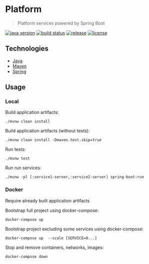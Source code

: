 # Platform

> Platform services powered by Spring Boot

[![java version][java-image]][java-url]
[![build status][travis-image]][travis-url]
[![release][release-image]][release-url]
[![license][license-image]][license-url]

[java-image]: https://img.shields.io/badge/java-%3E%3D11-brightgreen.svg?style=flat-square
[java-url]: http://www.oracle.com/technetwork/java/javase/downloads/index.html
[release-image]: https://img.shields.io/github/release/meeteor-13/platform.svg?style=flat-square
[release-url]: https://github.com/meeteor-13/platform/releases
[travis-image]: https://img.shields.io/travis/meeteor-13/platform/master.svg?style=flat-square
[travis-url]: https://travis-ci.org/meeteor-13/platform
[license-image]: https://img.shields.io/github/license/mashape/apistatus.svg?style=flat-square
[license-url]: https://github.com/meeteor-13/platform/blob/master/LICENSE

## Technologies

* [Java](https://openjdk.java.net/)
* [Maven](https://maven.apache.org/)
* [Spring](https://spring.io/)

## Usage

### Local

Build application artifacts:
```
./mvnw clean install
```

Build application artifacts (without tests):
```
./mvnw clean install -Dmaven.test.skip=true
```

Run tests:
```
./mvnw test
```

Run run services:
```
./mvnw -pl [:service1-server,:service2-server] spring-boot:run
```

### Docker

Require already built application artifacts

Bootstrap full project using docker-compose:
```
docker-compose up
```

Bootstrap project excluding some services using docker-compose:
```
docker-compose up  --scale [SERVICE=0...]
```

Stop and remove containers, networks, images:
```
docker-compose down
```

